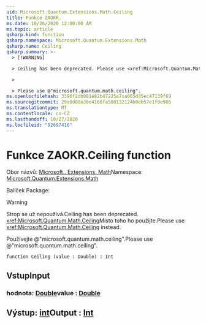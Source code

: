 ```yaml
---
uid: Microsoft.Quantum.Extensions.Math.Ceiling
title: Funkce ZAOKR.
ms.date: 10/26/2020 12:00:00 AM
ms.topic: article
qsharp.kind: function
qsharp.namespace: Microsoft.Quantum.Extensions.Math
qsharp.name: Ceiling
qsharp.summary: >-
  > [!WARNING]

  > Ceiling has been deprecated. Please use <xref:Microsoft.Quantum.Math.Ceiling> instead.

  >

  > Please use @"microsoft.quantum.math.ceiling".
ms.openlocfilehash: 3396f2db081e82b47225a7ca865d45ec47139f69
ms.sourcegitcommit: 29e0d88a30e4166fa580132124b0eb57e1f0e986
ms.translationtype: MT
ms.contentlocale: cs-CZ
ms.lasthandoff: 10/27/2020
ms.locfileid: "92697416"
---
```

# <a name="ceiling-function"></a><span data-ttu-id="094a1-102">Funkce ZAOKR.</span><span class="sxs-lookup"><span data-stu-id="094a1-102">Ceiling function</span></span>

<span data-ttu-id="094a1-103">Obor názvů: [Microsoft.. Extensions. Math](xref:Microsoft.Quantum.Extensions.Math)</span><span class="sxs-lookup"><span data-stu-id="094a1-103">Namespace: [Microsoft.Quantum.Extensions.Math](xref:Microsoft.Quantum.Extensions.Math)</span></span>

<span data-ttu-id="094a1-104">Balíček [](https://nuget.org/packages/)</span><span class="sxs-lookup"><span data-stu-id="094a1-104">Package: [](https://nuget.org/packages/)</span></span>


> [!WARNING]
> <span data-ttu-id="094a1-105">Strop se už nepoužívá.</span><span class="sxs-lookup"><span data-stu-id="094a1-105">Ceiling has been deprecated.</span></span> <span data-ttu-id="094a1-106"><xref:Microsoft.Quantum.Math.Ceiling>Místo toho ho použijte.</span><span class="sxs-lookup"><span data-stu-id="094a1-106">Please use <xref:Microsoft.Quantum.Math.Ceiling> instead.</span></span>
>
> <span data-ttu-id="094a1-107">Používejte @"microsoft.quantum.math.ceiling".</span><span class="sxs-lookup"><span data-stu-id="094a1-107">Please use @"microsoft.quantum.math.ceiling".</span></span>



```qsharp
function Ceiling (value : Double) : Int
```


## <a name="input"></a><span data-ttu-id="094a1-108">Vstup</span><span class="sxs-lookup"><span data-stu-id="094a1-108">Input</span></span>

### <a name="value--double"></a><span data-ttu-id="094a1-109">hodnota: [Double](xref:microsoft.quantum.lang-ref.double)</span><span class="sxs-lookup"><span data-stu-id="094a1-109">value : [Double](xref:microsoft.quantum.lang-ref.double)</span></span>





## <a name="output--int"></a><span data-ttu-id="094a1-110">Výstup: [int](xref:microsoft.quantum.lang-ref.int)</span><span class="sxs-lookup"><span data-stu-id="094a1-110">Output : [Int](xref:microsoft.quantum.lang-ref.int)</span></span>

